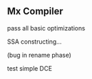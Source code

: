 ## Mx Compiler
pass all basic optimizations

SSA constructing...

(bug in rename phase)

test simple DCE